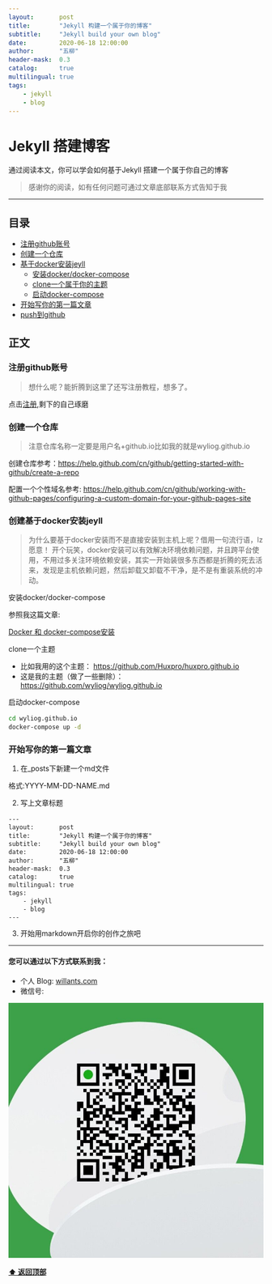 ```yaml
---
layout:       post
title:        "Jekyll 构建一个属于你的博客"
subtitle:     "Jekyll build your own blog"
date:         2020-06-18 12:00:00
author:       "五柳"
header-mask:  0.3
catalog:      true
multilingual: true
tags:
    - jekyll
    - blog
---
```


# Jekyll 搭建博客

通过阅读本文，你可以学会如何基于Jekyll 搭建一个属于你自己的博客

> 感谢你的阅读，如有任何问题可通过文章底部联系方式告知于我

---

<h2 id="catalog">目录</h2>

- [注册github账号](#registry_github)
- [创建一个仓库](#create_github_repo)
- [基于docker安装jeyll](#build_registry_server)
  - [安装docker/docker-compose](#install_docker)
  - [clone一个属于你的主题](#clone_theme)
  - [启动docker-compose](#start_docker_compose)
- [开始写你的第一篇文章](#write_frist_blog)
- [push到github](#push_to_github)


## 正文

<h3 id="registry_github">注册github账号</h3>

> 想什么呢？能折腾到这里了还写注册教程，想多了。

点击[注册](https://github.com/),剩下的自己琢磨


<h3 id="create_github_repo">创建一个仓库</h3>

> 注意仓库名称一定要是用户名+github.io比如我的就是wyliog.github.io

创建仓库参考：https://help.github.com/cn/github/getting-started-with-github/create-a-repo

配置一个个性域名参考: https://help.github.com/cn/github/working-with-github-pages/configuring-a-custom-domain-for-your-github-pages-site


<h3 id="build_registry_server">创建基于docker安装jeyll</h3>

> 为什么要基于docker安装而不是直接安装到主机上呢？借用一句流行语，lz愿意！ 开个玩笑，docker安装可以有效解决环境依赖问题，并且跨平台使用，不用过多关注环境依赖安装，其实一开始装很多东西都是折腾的死去活来，发现是主机依赖问题，然后卸载又卸载不干净，是不是有重装系统的冲动。

<div id="install_docker">安装docker/docker-compose</div>

参照我这篇文章:

[Docker 和 docker-compose安装](/2020/06/18/install-docker-dockercompose/)

<div id="clone_theme">clone一个主题</div>

- 比如我用的这个主题： https://github.com/Huxpro/huxpro.github.io
- 这是我的主题（做了一些删除）：https://github.com/wyliog/wyliog.github.io

<div id="start_docker_compose">启动docker-compose</div>

```bash
cd wyliog.github.io
docker-compose up -d
```

<h3 id="write_frist_blog">开始写你的第一篇文章</h3>

1. 在_posts下新建一个md文件

格式:YYYY-MM-DD-NAME.md

2. 写上文章标题
```
---
layout:       post
title:        "Jekyll 构建一个属于你的博客"
subtitle:     "Jekyll build your own blog"
date:         2020-06-18 12:00:00
author:       "五柳"
header-mask:  0.3
catalog:      true
multilingual: true
tags:
    - jekyll
    - blog
---
```
3. 开始用markdown开启你的创作之旅吧





---



#### 您可以通过以下方式联系到我：
- 个人 Blog:  [willants.com](https://willants.com)
- 微信号:

![img](/img/wechat.jpg)


**[⬆ 返回顶部](#catalog)**
